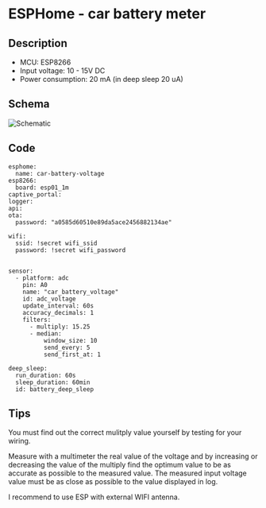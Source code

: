 # ESPHome - car battery meter


## Description

- MCU: ESP8266
- Input voltage: 10 - 15V DC
- Power consumption: 20 mA (in deep sleep 20 uA)


## Schema

![Schematic](https://github.com/peca2345/ESPHome-car-battery-voltage-meter/raw/main/schema.png)

## Code

    esphome:
      name: car-battery-voltage
    esp8266:
      board: esp01_1m
    captive_portal:
    logger:
    api:
    ota:
      password: "a0585d60510e89da5ace2456882134ae"
    
    wifi:
      ssid: !secret wifi_ssid
      password: !secret wifi_password
    
    
    sensor:
      - platform: adc
        pin: A0
        name: "car_battery_voltage"
        id: adc_voltage
        update_interval: 60s
        accuracy_decimals: 1
        filters:
          - multiply: 15.25 
          - median:
              window_size: 10
              send_every: 5
              send_first_at: 1
         
    deep_sleep:
      run_duration: 60s 
      sleep_duration: 60min
      id: battery_deep_sleep

## Tips

You must find out the correct mulitply value yourself by testing for your wiring.

Measure with a multimeter the real value of the voltage and by increasing or decreasing the value of the multiply find the optimum value to be as accurate as possible to the measured value. The measured input voltage value must be as close as possible to the value displayed in log.

I recommend to use ESP with external WIFI antenna.
